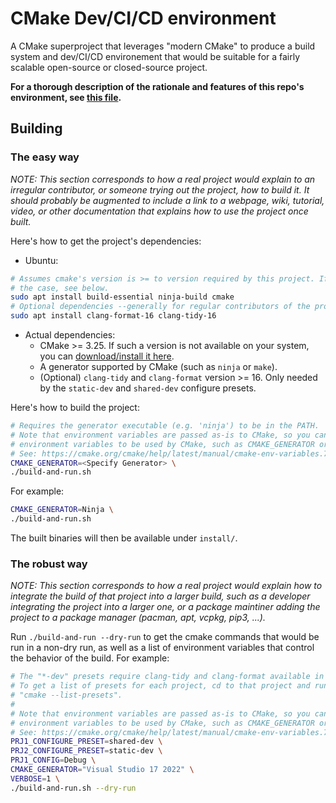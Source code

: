 # CMake Dev/CI/CD environment

A CMake superproject that leverages "modern CMake" to produce a build system and dev/CI/CD environement that would be suitable for a fairly scalable open-source or closed-source project.

**For a thorough description of the rationale and features of this repo's environment, see [this file](doc/rationale.md).**

## Building

### The easy way

*NOTE: This section corresponds to how a real project would explain to an irregular contributor, or someone trying out the project, how to build it. It should probably be augmented to include a link to a webpage, wiki, tutorial, video, or other documentation that explains how to use the project once built.*

Here's how to get the project's dependencies:

- Ubuntu:

```bash
# Assumes cmake's version is >= to version required by this project. If not
# the case, see below.
sudo apt install build-essential ninja-build cmake
# Optional dependencies --generally for regular contributors of the project
sudo apt install clang-format-16 clang-tidy-16
```

- Actual dependencies:
    - CMake >= 3.25. If such a version is not available on your system, you can [download/install it here](https://cmake.org/download/).
    - A generator supported by CMake (such as `ninja` or `make`).
    - (Optional) `clang-tidy` and `clang-format` version >= 16. Only needed by the `static-dev` and `shared-dev` configure presets.

Here's how to build the project:

```sh
# Requires the generator executable (e.g. 'ninja') to be in the PATH.
# Note that environment variables are passed as-is to CMake, so you can specify
# environment variables to be used by CMake, such as CMAKE_GENERATOR or VERBOSE.
# See: https://cmake.org/cmake/help/latest/manual/cmake-env-variables.7.html
CMAKE_GENERATOR=<Specify Generator> \
./build-and-run.sh
```

For example:

```sh
CMAKE_GENERATOR=Ninja \
./build-and-run.sh
```

The built binaries will then be available under `install/`.

### The robust way

*NOTE: This section corresponds to how a real project would explain how to integrate the build of that project into a larger build, such as a developer integrating the project into a larger one, or a package maintiner adding the project to a package manager (pacman, apt, vcpkg, pip3, ...).*

Run `./build-and-run --dry-run` to get the cmake commands that would be run in a non-dry run, as well as a list of environment variables that control the behavior of the build. For example:

```sh
# The "*-dev" presets require clang-tidy and clang-format available in PATH.
# To get a list of presets for each project, cd to that project and run
# "cmake --list-presets".
#
# Note that environment variables are passed as-is to CMake, so you can specify
# environment variables to be used by CMake, such as CMAKE_GENERATOR or VERBOSE.
# See: https://cmake.org/cmake/help/latest/manual/cmake-env-variables.7.html
PRJ1_CONFIGURE_PRESET=shared-dev \
PRJ2_CONFIGURE_PRESET=static-dev \
PRJ1_CONFIG=Debug \
CMAKE_GENERATOR="Visual Studio 17 2022" \
VERBOSE=1 \
./build-and-run.sh --dry-run
```
